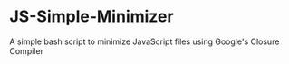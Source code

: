 # JS-Simple-Minimizer
A simple bash script to minimize JavaScript files using Google's Closure Compiler

